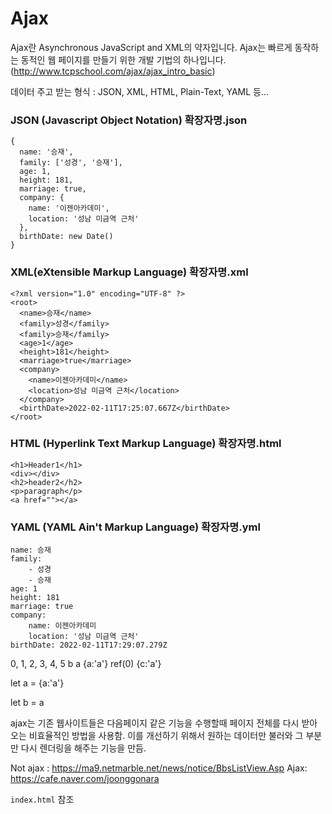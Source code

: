 # Ajax

Ajax란 Asynchronous JavaScript and XML의 약자입니다.
Ajax는 빠르게 동작하는 동적인 웹 페이지를 만들기 위한 개발 기법의 하나입니다.
(http://www.tcpschool.com/ajax/ajax_intro_basic)

데이터 주고 받는 형식 : JSON, XML, HTML, Plain-Text, YAML 등...

### JSON (Javascript Object Notation) 확장자명.json
```
{
  name: '승재',
  family: ['성경', '승재'],
  age: 1,
  height: 181,
  marriage: true,
  company: {
    name: '이젠아카데미',
    location: '성남 미금역 근처'
  },
  birthDate: new Date()
}
```

### XML(eXtensible Markup Language) 확장자명.xml
```
<?xml version="1.0" encoding="UTF-8" ?>
<root>
  <name>승재</name>
  <family>성경</family>
  <family>승재</family>
  <age>1</age>
  <height>181</height>
  <marriage>true</marriage>
  <company>
    <name>이젠아카데미</name>
    <location>성남 미금역 근처</location>
  </company>
  <birthDate>2022-02-11T17:25:07.667Z</birthDate>
</root>
```

### HTML (Hyperlink Text Markup Language) 확장자명.html
```
<h1>Header1</h1>
<div></div>
<h2>header2</h2>
<p>paragraph</p>
<a href=""></a>
```

### YAML (YAML Ain't Markup Language) 확장자명.yml
```
name: 승재
family:
    - 성경
    - 승재
age: 1
height: 181
marriage: true
company:
    name: 이젠아카데미
    location: '성남 미금역 근처'
birthDate: 2022-02-11T17:29:07.279Z
```

0,      1,  2, 3, 4,  5
            b         a
{a:'a'}     ref(0)    {c:'a'}

let a = {a:'a'}

let b = a

ajax는 기존 웹사이트들은 다음페이지 같은 기능을 수행할때 페이지 전체를 다시 받아오는 비효율적인 방법을 사용함.
이를 개선하기 위해서 원하는 데이터만 불러와 그 부분만 다시 렌더링을 해주는 기능을 만듬.

Not ajax : https://ma9.netmarble.net/news/notice/BbsListView.Asp
Ajax: https://cafe.naver.com/joonggonara

`index.html` 참조
